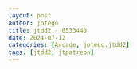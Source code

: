 ```yaml
---
layout: post
author: jotego
title: jtdd2 - 8533440
date: 2024-07-12
categories: [Arcade, jotego.jtdd2]
tags: [jtdd2, jtpatreon]
---
```


